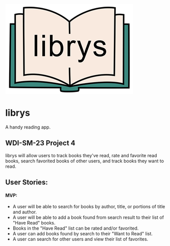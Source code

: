 ![](client/images/sm_open_book_icon.png)

# librys
A handy reading app.


## WDI-SM-23 Project 4

librys will allow users to track books they've read, rate and favorite read books, search favorited books of other users, and track books they want to read.


## User Stories:
#### MVP:
* A user will be able to search for books by author, title, or portions of title and author.
* A user will be able to add a book found from search result to their list of "Have Read" books.
* Books in the "Have Read" list can be rated and/or favorited.
* A user can add books found by search to their "Want to Read" list.
* A user can search for other users and view their list of favorites.
